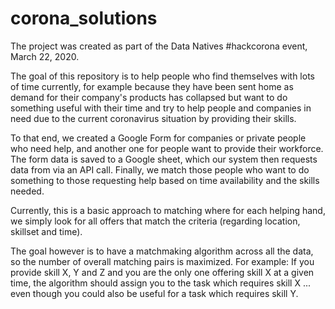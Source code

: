 # corona_solutions
The project was created as part of the Data Natives #hackcorona event, March 22, 2020.

The goal of this repository is to help people who find themselves with lots of time currently, for example because they have been sent home as demand for their company's products has collapsed but want to do something useful with their time and try to help people and companies in need due to the current coronavirus situation by providing their skills. 

To that end, we created a Google Form for companies or private people who need help, and another one for people want to provide their workforce.  The form data is saved to a Google sheet, which our system then requests data from via an API call. Finally, we match those people who want to do something to those requesting help based on time availability and the skills needed.

Currently, this is a basic approach to matching where for each helping hand, we simply look for all offers that match the criteria (regarding location, skillset and time).

The goal however is to have a matchmaking algorithm across all the data, so the number of overall matching pairs is maximized. For example: If you provide skill X, Y and Z and you are the only one offering skill X at a given time, the algorithm should assign you to the task which requires skill X ... even though you could also be useful for a task which requires skill Y.
